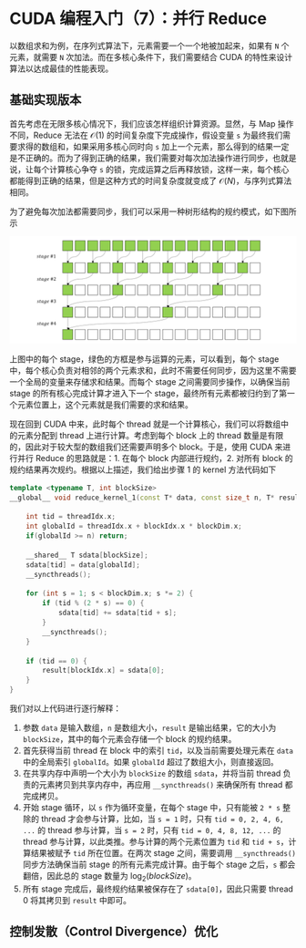 # CUDA 编程入门（7）：并行 Reduce

以数组求和为例，在序列式算法下，元素需要一个一个地被加起来，如果有 `N` 个元素，就需要 `N` 次加法。而在多核心条件下，我们需要结合 CUDA 的特性来设计算法以达成最佳的性能表现。

## 基础实现版本

首先考虑在无限多核心情况下，我们应该怎样组织计算资源。显然，与 Map 操作不同，Reduce 无法在 $\mathcal{O}(1)$ 的时间复杂度下完成操作，假设变量 `s` 为最终我们需要求得的数组和，如果采用多核心同时向 `s` 加上一个元素，那么得到的结果一定是不正确的。而为了得到正确的结果，我们需要对每次加法操作进行同步，也就是说，让每个计算核心争夺 `s` 的锁，完成运算之后再释放锁，这样一来，每个核心都能得到正确的结果，但是这种方式的时间复杂度就变成了 $\mathcal{O}(N)$，与序列式算法相同。

为了避免每次加法都需要同步，我们可以采用一种树形结构的规约模式，如下图所示

![](./07_tree_reduce.png)

上图中的每个 stage，绿色的方框是参与运算的元素，可以看到，每个 stage 中，每个核心负责对相邻的两个元素求和，此时不需要任何同步，因为这里不需要一个全局的变量来存储求和结果。而每个 stage 之间需要同步操作，以确保当前 stage 的所有核心完成计算才进入下一个 stage，最终所有元素都被归约到了第一个元素位置上，这个元素就是我们需要的求和结果。

现在回到 CUDA 中来，此时每个 thread 就是一个计算核心，我们可以将数组中的元素分配到 thread 上进行计算。考虑到每个 block 上的 thread 数量是有限的，因此对于较大型的数组我们还需要声明多个 block。于是，使用 CUDA 来进行并行 Reduce 的思路就是：1. 在每个 block 内部进行规约，2. 对所有 block 的规约结果再次规约。根据以上描述，我们给出步骤 1 的 kernel 方法代码如下

```cpp
template <typename T, int blockSize>
__global__ void reduce_kernel_1(const T* data, const size_t n, T* result) {

    int tid = threadIdx.x;
    int globalId = threadIdx.x + blockIdx.x * blockDim.x;
    if(globalId >= n) return;

    __shared__ T sdata[blockSize];
    sdata[tid] = data[globalId];
    __syncthreads();

    for (int s = 1; s < blockDim.x; s *= 2) {
        if (tid % (2 * s) == 0) {
            sdata[tid] += sdata[tid + s];
        }
        __syncthreads();
    }

    if (tid == 0) {
        result[blockIdx.x] = sdata[0];
    }
}
```

我们对以上代码进行逐行解释：

1. 参数 `data` 是输入数组，`n` 是数组大小，`result` 是输出结果，它的大小为 `blockSize`，其中的每个元素会存储一个 block 的规约结果。
2. 首先获得当前 thread 在 block 中的索引 `tid`，以及当前需要处理元素在 `data` 中的全局索引 `globalId`。如果 `globalId` 超过了数组大小，则直接返回。
3. 在共享内存中声明一个大小为 `blockSize` 的数组 `sdata`，并将当前 thread 负责的元素拷贝到共享内存中，再应用 `__syncthreads()` 来确保所有 thread 都完成拷贝。
4. 开始 stage 循环，以 `s` 作为循环变量，在每个 stage 中，只有能被 `2 * s` 整除的 thread 才会参与计算，比如，当 `s = 1` 时，只有 `tid = 0, 2, 4, 6, ...` 的 thread 参与计算，当 `s = 2` 时，只有 `tid = 0, 4, 8, 12, ...` 的 thread 参与计算，以此类推。参与计算的两个元素位置为 `tid` 和 `tid + s`，计算结果被赋予 `tid` 所在位置。在两次 stage 之间，需要调用 `__syncthreads()` 同步方法确保当前 stage 的所有元素完成计算。由于每个 stage 之后，`s` 都会翻倍，因此总的 stage 数量为 $\log_2(blockSize)$。
5. 所有 stage 完成后，最终规约结果被保存在了 `sdata[0]`，因此只需要 thread 0 将其拷贝到 `result` 中即可。

## 控制发散（Control Divergence）优化






<!-- 下面我们给出 host 端代码

```cpp
template <typename T>
T reduce(T* data, 
         size_t n, 
         int type, 
         int numBlocks, 
         int numThreads) {
    T* d_data;
    T* d_result;
    T* result;

    cudaMalloc((void**)&d_data, sizeof(T) * n);
    cudaMalloc((void**)&d_result, sizeof(T) * numBlocks);
    result = (T*)malloc(sizeof(T) * numBlocks);

    cudaMemcpy(d_data, data, sizeof(T) * n, cudaMemcpyHostToDevice);

    cudaEvent_t start, stop;
    cudaEventCreate(&start);
    cudaEventCreate(&stop);

    cudaEventRecord(start);

    // call kernel function

    cudaDeviceSynchronize();
    cudaEventRecord(stop);

    cudaMemcpy(result, d_result, sizeof(T) * numBlocks, cudaMemcpyDeviceToHost);
    T sum = 0;
    for(int i = 0; i < numBlocks; i++) {
        sum += result[i];
    }

    return sum;
}    
```

在以上的代码中，Reduce 的第一步我们选择调用 kernel 方法解决，也就是使用 cuda 来进行并行规约，而第二步则为了简单起见直接在 host 端使用循环来完成。
 -->
